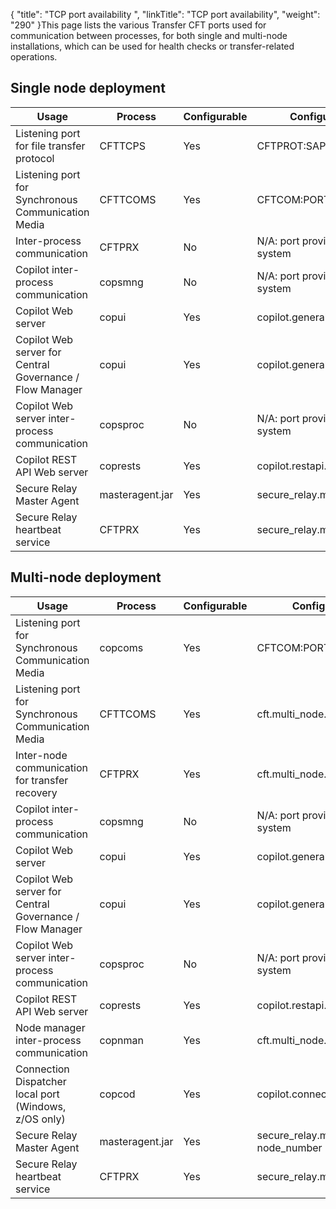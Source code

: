 {
    "title": "TCP port availability ",
    "linkTitle": "TCP port availability",
    "weight": "290"
}This page lists the various <span class="mc-variable axway_variables.Component_Long_Name variable">Transfer CFT</span> ports used for communication between processes, for both single and multi-node installations, which can be used for health checks or transfer-related operations.

## Single node deployment

<table>
   <thead>
      <tr>
<th class="TableStyle-SynchTableStyle_interop-HeadE-Column1-Header1">Usage         </th>
<th class="TableStyle-SynchTableStyle_interop-HeadE-Column1-Header1">Process         </th>
<th class="TableStyle-SynchTableStyle_interop-HeadE-Column1-Header1">Configurable         </th>
<th class="TableStyle-SynchTableStyle_interop-HeadE-Column1-Header1">Configuration Parameter         </th>
<th class="TableStyle-SynchTableStyle_interop-HeadD-Column1-Header1">Network Interface         </th>
      </tr>
   </thead>
   <tbody>
      <tr>
         <td>Listening port for file transfer protocol         </td>
         <td>CFTTCPS         </td>
         <td>Yes         </td>
         <td>CFTPROT:SAP         </td>
         <td>See CFTNET:HOST         </td>
      </tr>
      <tr>
         <td>Listening port for Synchronous Communication Media         </td>
         <td>CFTTCOMS         </td>
         <td>Yes         </td>
         <td>CFTCOM:PORT         </td>
         <td>See CFTCOM:HOST         </td>
      </tr>
      <tr>
         <td>Inter-process communication         </td>
         <td>CFTPRX         </td>
         <td>No         </td>
         <td>N/A: port provided by the operating system         </td>
         <td>127.0.0.1         </td>
      </tr>
      <tr>
         <td>Copilot inter-process communication         </td>
         <td>copsmng         </td>
         <td>No         </td>
         <td>N/A: port provided by the operating system         </td>
         <td>127.0.0.1         </td>
      </tr>
      <tr>
         <td>Copilot Web server         </td>
         <td>copui         </td>
         <td>Yes         </td>
         <td>copilot.general.serverport          </td>
         <td>copilot.general.serverhost         </td>
      </tr>
      <tr>
         <td>Copilot Web server for Central Governance / Flow Manager         </td>
         <td>copui         </td>
         <td>Yes         </td>
         <td>copilot.general.ssl_serverport          </td>
         <td>copilot.general.serverhost         </td>
      </tr>
      <tr>
         <td>Copilot Web server inter-process communication         </td>
         <td>copsproc         </td>
         <td>No         </td>
         <td>N/A: port provided by the operating system         </td>
         <td>127.0.0.1         </td>
      </tr>
      <tr>
         <td>Copilot REST API Web server         </td>
         <td>coprests         </td>
         <td>Yes         </td>
         <td>copilot.restapi.serverport         </td>
         <td>copilot.general.serverhost         </td>
      </tr>
      <tr>
         <td>Secure Relay Master Agent         </td>
         <td>masteragent.jar         </td>
         <td>Yes         </td>
         <td>secure_relay.ma.comm_port         </td>
         <td>secure_relay.ma.host         </td>
      </tr>
      <tr>
         <td>Secure Relay heartbeat service         </td>
         <td>CFTPRX         </td>
         <td>Yes         </td>
         <td>secure_relay.ma.heartbeat_service.port         </td>
         <td>secure_relay.ma.heartbeat_service.host         </td>
      </tr>
   </tbody>
</table>

## Multi-node deployment

<table>
   <thead>
      <tr>
<th class="TableStyle-SynchTableStyle_interop-HeadE-Column1-Header1">Usage         </th>
<th class="TableStyle-SynchTableStyle_interop-HeadE-Column1-Header1">Process         </th>
<th class="TableStyle-SynchTableStyle_interop-HeadE-Column1-Header1">Configurable         </th>
<th class="TableStyle-SynchTableStyle_interop-HeadE-Column1-Header1">Configuration Parameter         </th>
<th class="TableStyle-SynchTableStyle_interop-HeadD-Column1-Header1">Network Interface         </th>
      </tr>
   </thead>
   <tbody>
      <tr>
         <td>Listening port for Synchronous Communication Media         </td>
         <td>copcoms         </td>
         <td>Yes         </td>
         <td>CFTCOM:PORT         </td>
         <td>See CFTCOM:HOST         </td>
      </tr>
      <tr>
         <td>Listening port for Synchronous Communication Media         </td>
         <td>CFTTCOMS         </td>
         <td>Yes         </td>
         <td>cft.multi_node.listen_port_range         </td>
         <td>0.0.0.0         </td>
      </tr>
      <tr>
         <td>Inter-node communication for transfer recovery         </td>
         <td>CFTPRX         </td>
         <td>Yes         </td>
         <td>cft.multi_node.listen_port_range         </td>
         <td>0.0.0.0         </td>
      </tr>
      <tr>
         <td>Copilot inter-process communication         </td>
         <td>copsmng         </td>
         <td>No         </td>
         <td>N/A: port provided by the operating system         </td>
         <td>127.0.0.1         </td>
      </tr>
      <tr>
         <td>Copilot Web server         </td>
         <td>copui         </td>
         <td>Yes         </td>
         <td>copilot.general.serverport          </td>
         <td>copilot.general.serverhost         </td>
      </tr>
      <tr>
         <td>Copilot Web server for Central Governance / Flow Manager         </td>
         <td>copui         </td>
         <td>Yes         </td>
         <td>copilot.general.ssl_serverport          </td>
         <td>copilot.general.serverhost         </td>
      </tr>
      <tr>
         <td>Copilot Web server inter-process communication         </td>
         <td>copsproc         </td>
         <td>No         </td>
         <td>N/A: port provided by the operating system         </td>
         <td>127.0.0.1         </td>
      </tr>
      <tr>
         <td>Copilot REST API Web server         </td>
         <td>coprests         </td>
         <td>Yes         </td>
         <td>copilot.restapi.serverport         </td>
         <td>copilot.general.serverhost         </td>
      </tr>
      <tr>
         <td>Node manager inter-process communication         </td>
         <td>copnman         </td>
         <td>Yes         </td>
         <td>cft.multi_node.listen_port_range         </td>
         <td>0.0.0.0         </td>
      </tr>
      <tr>
         <td>Connection Dispatcher local port (Windows, z/OS only)         </td>
         <td>copcod         </td>
         <td>Yes         </td>
         <td>copilot.connection_dispatcher.local_port         </td>
         <td>127.0.0.1         </td>
      </tr>
      <tr>
         <td>Secure Relay Master Agent         </td>
         <td>masteragent.jar         </td>
         <td>Yes         </td>
         <td>secure_relay.ma.comm_port + node_number         </td>
         <td>secure_relay.ma.host         </td>
      </tr>
      <tr>
         <td>Secure Relay heartbeat service         </td>
         <td>CFTPRX         </td>
         <td>Yes         </td>
         <td>secure_relay.ma.heartbeat_service.port         </td>
         <td>secure_relay.ma.heartbeat_service.host         </td>
      </tr>
   </tbody>
</table>
